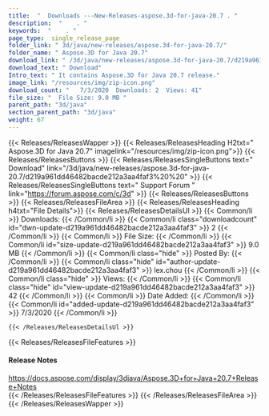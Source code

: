 ```yaml
---
title:  "  Downloads ---New-Releases-aspose.3d-for-java-20.7 . " 
description:  "    . " 
keywords:  "    . " 
page_type:  single_release_page
folder_link: " 3d/java/new-releases/aspose.3d-for-java-20.7/"
folder_name: " Aspose.3D for Java 20.7"
download_link: " /3d/java/new-releases/aspose.3d-for-java-20.7/d219a961dd46482bacde212a3aa4faf3"
download_text: " Download"
Intro_text: " It contains Aspose.3D for Java 20.7 release."
image_link: "/resources/img/zip-icon.png"
download_count: "   7/3/2020  Downloads: 2  Views: 41"
file_size: "  File Size: 9.0 MB "
parent_path: "3d/java"
section_parent_path: "3d/java"
weight: 67
---
```


{{< Releases/ReleasesWapper >}}
  {{< Releases/ReleasesHeading H2txt=" Aspose.3D for Java 20.7" imagelink="/resources/img/zip-icon.png">}}
  {{< Releases/ReleasesButtons >}}
    {{< Releases/ReleasesSingleButtons text=" Download" link="/3d/java/new-releases/aspose.3d-for-java-20.7/d219a961dd46482bacde212a3aa4faf3%20%20" >}}
    {{< Releases/ReleasesSingleButtons text=" Support Forum " link="https://forum.aspose.com/c/3d" >}}
  {{< Releases/ReleasesButtons >}}
  {{< Releases/ReleasesFileArea >}}
    {{< Releases/ReleasesHeading h4txt="File Details">}}
    {{< Releases/ReleasesDetailsUl >}}
            {{< Common/li  >}} Downloads: {{< /Common/li >}} 
      {{< Common/li class="downloadcount" id="dwn-update-d219a961dd46482bacde212a3aa4faf3" >}} 2 {{< /Common/li >}} 
      {{< Common/li  >}} File Size: {{< /Common/li >}} 
      {{< Common/li id="size-update-d219a961dd46482bacde212a3aa4faf3" >}} 9.0 MB {{< /Common/li >}} 
      {{< Common/li  class="hide" >}} Posted By: {{< /Common/li >}} 
      {{< Common/li class="hide" id="author-update-d219a961dd46482bacde212a3aa4faf3" >}} lex.chou {{< /Common/li >}} 
      {{< Common/li class="hide"  >}} Views: {{< /Common/li >}} 
      {{< Common/li class="hide" id="view-update-d219a961dd46482bacde212a3aa4faf3" >}} 42 {{< /Common/li >}} 
      {{< Common/li  >}} Date Added: {{< /Common/li >}} 
      {{< Common/li id="added-update-d219a961dd46482bacde212a3aa4faf3" >}} 7/3/2020 {{< /Common/li >}} 

    {{< /Releases/ReleasesDetailsUl >}}

  {{< Releases/ReleasesFileFeatures >}}
      <h4>Release Notes</h4><div><a href="https://docs.aspose.com/display/3djava/Aspose.3D+for+Java+20.7+Release+Notes">https://docs.aspose.com/display/3djava/Aspose.3D+for+Java+20.7+Release+Notes</a></div>
  {{< /Releases/ReleasesFileFeatures >}}
 {{< /Releases/ReleasesFileArea >}}
{{< /Releases/ReleasesWapper >}}


